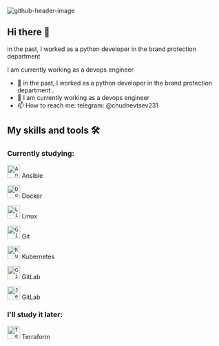 ![github-header-image](https://github.com/matveychudnevtsev/matveychudnevtsev/assets/143214867/8f04c442-b4ef-4b1d-8f32-3959556478c5)
## Hi there 👋

in the past, I worked as a python developer in the brand protection department 

I am currently working as a devops engineer

- 🔭 in the past, I worked as a python developer in the brand protection department .
- 🌱 I am currently working as a devops engineer
- 📫 How to reach me: telegram: @chudnevtsev231

## My skills and tools 🛠️

### Сurrently studying:

<code><img height="30" src="https://www.vectorlogo.zone/logos/ansible/ansible-icon.svg" alt="Ansible"></code> Ansible

<code><img height="30" src="https://www.vectorlogo.zone/logos/docker/docker-icon.svg" alt="Docker"></code> Docker 

<code><img height="30" src="https://www.vectorlogo.zone/logos/linux/linux-icon.svg" alt="Linux"></code> Linux

<code><img height="30" src="https://www.vectorlogo.zone/logos/git-scm/git-scm-icon.svg" alt="Git"></code> Git 

<code><img height="30" src="https://www.vectorlogo.zone/logos/kubernetes/kubernetes-icon.svg" alt="Kubernetes"></code> Kubernetes

<code><img height="30" src="https://www.vectorlogo.zone/logos/gitlab/gitlab-icon.svg" alt="GitLab"></code> GitLab 

<code><img height="30" src="https://www.vectorlogo.zone/logos/jenkins/jenkins-icon.svg" alt="Jenkins"></code> GitLab 


### I'll study it later:

<code><img height="30" src="https://www.vectorlogo.zone/logos/terraformio/terraformio-icon.svg" alt="Terraform"></code> Terraform 


